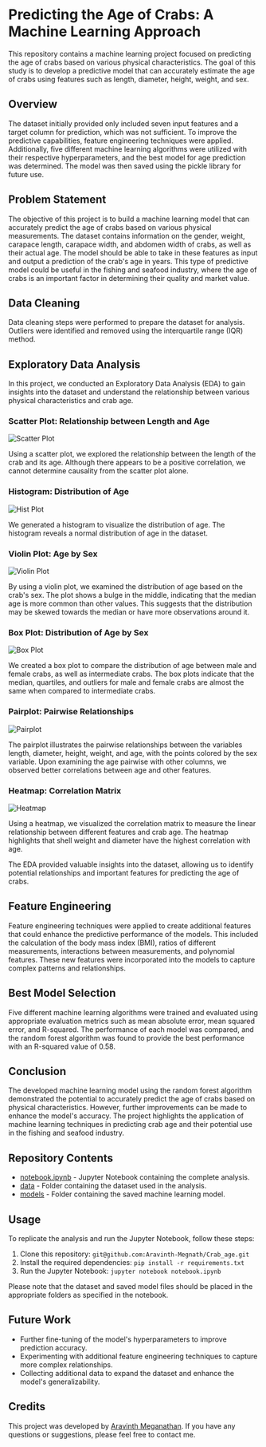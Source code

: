 # Predicting the Age of Crabs: A Machine Learning Approach

This repository contains a machine learning project focused on predicting the age of crabs based on various physical characteristics. The goal of this study is to develop a predictive model that can accurately estimate the age of crabs using features such as length, diameter, height, weight, and sex.

## Overview
The dataset initially provided only included seven input features and a target column for prediction, which was not sufficient. To improve the predictive capabilities, feature engineering techniques were applied. Additionally, five different machine learning algorithms were utilized with their respective hyperparameters, and the best model for age prediction was determined. The model was then saved using the pickle library for future use.

## Problem Statement
The objective of this project is to build a machine learning model that can accurately predict the age of crabs based on various physical measurements. The dataset contains information on the gender, weight, carapace length, carapace width, and abdomen width of crabs, as well as their actual age. The model should be able to take in these features as input and output a prediction of the crab's age in years. This type of predictive model could be useful in the fishing and seafood industry, where the age of crabs is an important factor in determining their quality and market value.

## Data Cleaning
Data cleaning steps were performed to prepare the dataset for analysis. Outliers were identified and removed using the interquartile range (IQR) method. 

## Exploratory Data Analysis

In this project, we conducted an Exploratory Data Analysis (EDA) to gain insights into the dataset and understand the relationship between various physical characteristics and crab age.

### Scatter Plot: Relationship between Length and Age
![Scatter Plot](https://github.com/Aravinth-Megnath/Crab_age/blob/41b3402e1ce4c2497ffc4bfa1164307f634690d7/scatter%20plot.png)

Using a scatter plot, we explored the relationship between the length of the crab and its age. Although there appears to be a positive correlation, we cannot determine causality from the scatter plot alone.

### Histogram: Distribution of Age
![Hist Plot](https://github.com/Aravinth-Megnath/Crab_age/blob/41b3402e1ce4c2497ffc4bfa1164307f634690d7/hist%20plot.png)

We generated a histogram to visualize the distribution of age. The histogram reveals a normal distribution of age in the dataset.

### Violin Plot: Age by Sex
![Violin Plot](https://github.com/Aravinth-Megnath/Crab_age/blob/41b3402e1ce4c2497ffc4bfa1164307f634690d7/violin%20plot.png)

By using a violin plot, we examined the distribution of age based on the crab's sex. The plot shows a bulge in the middle, indicating that the median age is more common than other values. This suggests that the distribution may be skewed towards the median or have more observations around it.

### Box Plot: Distribution of Age by Sex
![Box Plot](https://github.com/Aravinth-Megnath/Crab_age/blob/41b3402e1ce4c2497ffc4bfa1164307f634690d7/box%20plot.png)

We created a box plot to compare the distribution of age between male and female crabs, as well as intermediate crabs. The box plots indicate that the median, quartiles, and outliers for male and female crabs are almost the same when compared to intermediate crabs.

### Pairplot: Pairwise Relationships
![Pairplot](https://github.com/Aravinth-Megnath/Crab_age/blob/41b3402e1ce4c2497ffc4bfa1164307f634690d7/pair%20plot.png)

The pairplot illustrates the pairwise relationships between the variables length, diameter, height, weight, and age, with the points colored by the sex variable. Upon examining the age pairwise with other columns, we observed better correlations between age and other features.

### Heatmap: Correlation Matrix
![Heatmap](https://github.com/Aravinth-Megnath/Crab_age/blob/41b3402e1ce4c2497ffc4bfa1164307f634690d7/correlation%20matrix.png)

Using a heatmap, we visualized the correlation matrix to measure the linear relationship between different features and crab age. The heatmap highlights that shell weight and diameter have the highest correlation with age.

The EDA provided valuable insights into the dataset, allowing us to identify potential relationships and important features for predicting the age of crabs.



## Feature Engineering
Feature engineering techniques were applied to create additional features that could enhance the predictive performance of the models. This included the calculation of the body mass index (BMI), ratios of different measurements, interactions between measurements, and polynomial features. These new features were incorporated into the models to capture complex patterns and relationships.

## Best Model Selection
Five different machine learning algorithms were trained and evaluated using appropriate evaluation metrics such as mean absolute error, mean squared error, and R-squared. The performance of each model was compared, and the random forest algorithm was found to provide the best performance with an R-squared value of 0.58.

## Conclusion
The developed machine learning model using the random forest algorithm demonstrated the potential to accurately predict the age of crabs based on physical characteristics. However, further improvements can be made to enhance the model's accuracy. The project highlights the application of machine learning techniques in predicting crab age and their potential use in the fishing and seafood industry.

## Repository Contents
-  [notebook.ipynb](https://github.com/Aravinth-Megnath/Crab_age/blob/crab1/crab_age_prediction.ipynb) - Jupyter Notebook containing the complete analysis.
- [data](https://github.com/Aravinth-Megnath/Crab_age/blob/crab1/CrabAgePrediction.csv) - Folder containing the dataset used in the analysis.
- [models](https://github.com/Aravinth-Megnath/Crab_age/blob/crab1/rf_model.pkl) - Folder containing the saved machine learning model.



## Usage
To replicate the analysis and run the Jupyter Notebook, follow these steps:
1. Clone this repository: `git@github.com:Aravinth-Megnath/Crab_age.git`
2. Install the required dependencies: `pip install -r requirements.txt`
3. Run the Jupyter Notebook: `jupyter notebook notebook.ipynb`

Please note that the dataset and saved model files should be placed in the appropriate folders as specified in the notebook.

## Future Work
- Further fine-tuning of the model's hyperparameters to improve prediction accuracy.
- Experimenting with additional feature engineering techniques to capture more complex relationships.
- Collecting additional data to expand the dataset and enhance the model's generalizability.

## Credits
This project was developed by [Aravinth Meganathan](https://github.com/Aravinth-Megnath). If you have any questions or suggestions, please feel free to contact me.

